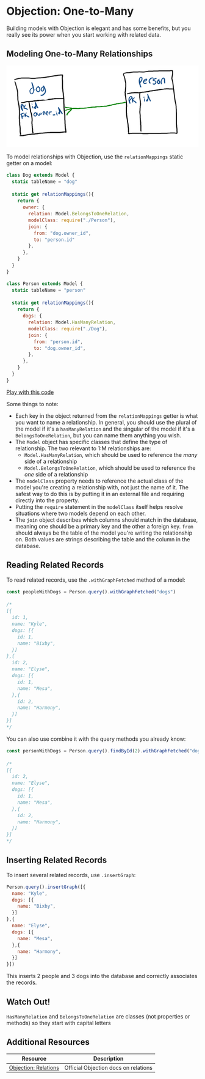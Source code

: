 # Objection: One-to-Many

Building models with Objection is elegant and has some benefits, but you really see its power when you start working with related data.

## Modeling One-to-Many Relationships

![ERD showing one owner having many dogs](assets/dog-erd-1m.png)

To model relationships with Objection, use the `relationMappings` static getter on a model:

```js
class Dog extends Model {
  static tableName = "dog"

  static get relationMappings(){
    return {
      owner: {
        relation: Model.BelongsToOneRelation,
        modelClass: require("./Person"),
        join: {
          from: "dog.owner_id",
          to: "person.id"
        },
      },
    }
  }
}
```

```js
class Person extends Model {
  static tableName = "person"

  static get relationMappings(){
    return {
      dogs: {
        relation: Model.HasManyRelation,
        modelClass: require("./Dog"),
        join: {
          from: "person.id",
          to: "dog.owner_id",
        },
      },
    }
  }
}
```

[Play with this code](https://codesandbox.io/s/gifted-tree-2jm56)

Some things to note:

* Each key in the object returned from the `relationMappings` getter is what you want to name a relationship. In general, you should use the plural of the model if it's a `hasManyRelation` and the singular of the model if it's a `BelongsToOneRelation`, but you can name them anything you wish.
* The `Model` object has specific classes that define the type of relationship. The two relevant to 1:M relationships are:
  * `Model.HasManyRelation`, which should be used to reference the _many_ side of a relationship
  * `Model.BelongsToOneRelation`, which should be used to reference the _one_ side of a relationship
* The `modelClass` property needs to reference the actual class of the model you're creating a relationship with, not just the name of it. The safest way to do this is by putting it in an external file and requiring directly into the property.
* Putting the `require` statement in the `modelClass` itself helps resolve situations where two models depend on each other.
* The `join` object describes which columns should match in the database, meaning one should be a primary key and the other a foreign key. `from` should always be the table of the model you're writing the relationship on. Both values are strings describing the table and the column in the database.

## Reading Related Records

To read related records, use the `.withGraphFetched` method of a model:

```js
const peopleWithDogs = Person.query().withGraphFetched("dogs")

/*
[{
  id: 1,
  name: "Kyle",
  dogs: [{
    id: 1,
    name: "Bixby",
  }]
},{
  id: 2,
  name: "Elyse",
  dogs: [{
    id: 1,
    name: "Mesa",
  },{
    id: 2,
    name: "Harmony",
  }]
}]
*/
```

You can also use combine it with the query methods you already know:

```js
const personWithDogs = Person.query().findById(2).withGraphFetched("dogs")

/*
[{
  id: 2,
  name: "Elyse",
  dogs: [{
    id: 1,
    name: "Mesa",
  },{
    id: 2,
    name: "Harmony",
  }]
}]
*/
```

## Inserting Related Records

To insert several related records, use `.insertGraph`:

```js
Person.query().insertGraph([{
  name: "Kyle",
  dogs: [{
    name: "Bixby",
  }]
},{
  name: "Elyse",
  dogs: [{
    name: "Mesa",
  },{
    name: "Harmony",
  }]
}])
```

This inserts 2 people and 3 dogs into the database and correctly associates the records.

## Watch Out!

`HasManyRelation` and `BelongsToOneRelation` are classes (not properties or methods) so they start with capital letters

## Additional Resources

| Resource | Description |
| --- | --- |
| [Objection: Relations](https://vincit.github.io/objection.js/guide/relations.html#examples) | Official Objection docs on relations |
